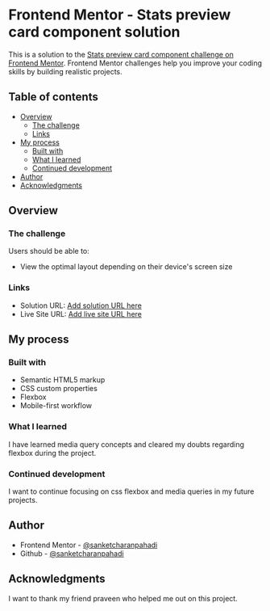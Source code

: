 # Frontend Mentor - Stats preview card component solution

This is a solution to the [Stats preview card component challenge on Frontend Mentor](https://www.frontendmentor.io/challenges/stats-preview-card-component-8JqbgoU62). Frontend Mentor challenges help you improve your coding skills by building realistic projects. 

## Table of contents

- [Overview](#overview)
  - [The challenge](#the-challenge)
  - [Links](#links)
- [My process](#my-process)
  - [Built with](#built-with)
  - [What I learned](#what-i-learned)
  - [Continued development](#continued-development)
- [Author](#author)
- [Acknowledgments](#acknowledgments)


## Overview

### The challenge

Users should be able to:

- View the optimal layout depending on their device's screen size

### Links

- Solution URL: [Add solution URL here](https://your-solution-url.com)
- Live Site URL: [Add live site URL here](https://your-live-site-url.com)

## My process

### Built with

- Semantic HTML5 markup
- CSS custom properties
- Flexbox
- Mobile-first workflow

### What I learned

I have learned media query concepts and cleared my doubts regarding flexbox during the project.


### Continued development

I want to continue focusing on css flexbox and media queries in my future projects.


## Author

<!-- - Website - [](https://www.your-site.com) -->
- Frontend Mentor - [@sanketcharanpahadi](https://www.frontendmentor.io/profile/sanketcharanpahadi)
- Github - [@sanketcharanpahadi](https://github.com/sanketcharanpahadi)

## Acknowledgments

I want to thank my friend praveen who helped me out on this project.

